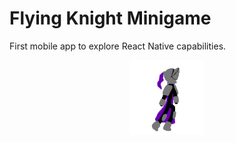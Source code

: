 # Flying Knight Minigame

First mobile app to explore React Native capabilities.

<p align="center">
  <img src="https://github.com/b-dai/knight/blob/main/assets/knight_left_idle01.png" alt="Knight" height="120" />
</p>
